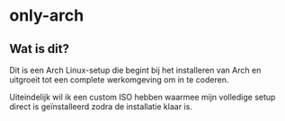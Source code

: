# only-arch

## Wat is dit?
Dit is een Arch Linux-setup die begint bij het installeren van Arch en uitgroeit tot een complete werkomgeving om in te coderen.

Uiteindelijk wil ik een custom ISO hebben waarmee mijn volledige setup direct is geïnstalleerd zodra de installatie klaar is.

